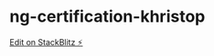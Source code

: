 # ng-certification-khristop

[Edit on StackBlitz ⚡️](https://stackblitz.com/edit/ng-certification-khristop)